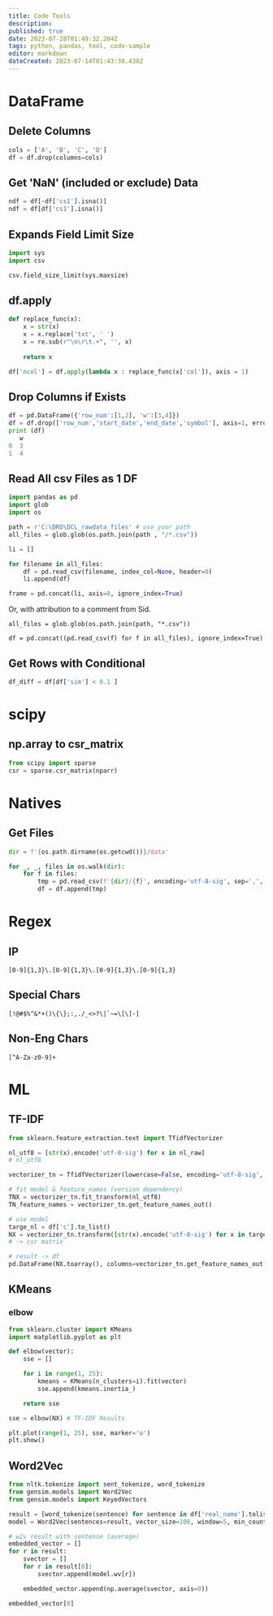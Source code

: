 ```yaml
---
title: Code Tools
description: 
published: true
date: 2023-07-28T01:49:32.204Z
tags: python, pandas, tool, code-sample
editor: markdown
dateCreated: 2023-07-14T01:43:38.430Z
---
```


# DataFrame
## Delete Columns
```python
cols = ['A', 'B', 'C', 'D']
df = df.drop(columns=cols)
```

## Get 'NaN' (included or exclude) Data
````python
ndf = df[~df['cs1'].isna()]
ndf = df[df['cs1'].isna()]
````

## Expands Field Limit Size
````python
import sys
import csv

csv.field_size_limit(sys.maxsize)
````

## df.apply
````python
def replace_func(x):
    x = str(x)
    x = x.replace('txt', ' ')
    x = re.sub(r"\n\r\t.+", '', x)
    
    return x

df['ncol'] = df.apply(lambda x : replace_func(x['col']), axis = 1)
````

## Drop Columns if Exists
```python
df = pd.DataFrame({'row_num':[1,2], 'w':[3,4]})
df = df.drop(['row_num','start_date','end_date','symbol'], axis=1, errors='ignore')
print (df)
   w
0  3
1  4
```

## Read All csv Files as 1 DF
```python
import pandas as pd
import glob
import os

path = r'C:\DRO\DCL_rawdata_files' # use your path
all_files = glob.glob(os.path.join(path , "/*.csv"))

li = []

for filename in all_files:
    df = pd.read_csv(filename, index_col=None, header=0)
    li.append(df)

frame = pd.concat(li, axis=0, ignore_index=True)
```

Or, with attribution to a comment from Sid.

```
all_files = glob.glob(os.path.join(path, "*.csv"))

df = pd.concat((pd.read_csv(f) for f in all_files), ignore_index=True)
```

## Get Rows with Conditional
```python
df_diff = df[df['sim'] < 0.1 ]
```

# scipy
## np.array to csr_matrix
```python
from scipy import sparse
csr = sparse.csr_matrix(nparr)
```


# Natives
## Get Files
````python
dir = f'{os.path.dirname(os.getcwd())}/data'

for _, _, files in os.walk(dir):
    for f in files:
        tmp = pd.read_csv(f'{dir}/{f}', encoding='utf-8-sig', sep=',', engine='python')
        df = df.append(tmp)
````

# Regex
## IP
````regex
[0-9]{1,3}\.[0-9]{1,3}\.[0-9]{1,3}\.[0-9]{1,3}
````

## Special Chars
````regex
[!@#$%^&*+()\{\};:,./_<>?\|`~=\[\]-]
````

## Non-Eng Chars
````regex
[^A-Za-z0-9]+
````

# ML
## TF-IDF
```python
from sklearn.feature_extraction.text import TfidfVectorizer

nl_utf8 = [str(x).encode('utf-8-sig') for x in nl_raw]
# nl_utf8

vectorizer_tn = TfidfVectorizer(lowercase=False, encoding='utf-8-sig', min_df=0.0001, max_df=0.9999) # token_pattern='(?u)\\b\\w+\\b', min_df=0.001, max_df=0.985)

# fit model & feature_names (version dependency)
TNX = vectorizer_tn.fit_transform(nl_utf8)
TN_feature_names = vectorizer_tn.get_feature_names_out()

# use model
targe_nl = df['c'].to_list()
NX = vectorizer_tn.transform([str(x).encode('utf-8-sig') for x in target_nl])
# -> csr matrix
```

```python
# result -> df
pd.DataFrame(NX.toarray(), columns=vectorizer_tn.get_feature_names_out())
```

## KMeans
### elbow
```python
from sklearn.cluster import KMeans
import matplotlib.pyplot as plt

def elbow(vector):
    sse = []

    for i in range(1, 25):
        kmeans = KMeans(n_clusters=i).fit(vector)
        sse.append(kmeans.inertia_)

    return sse

sse = elbow(NX) # TF-IDF Results

plt.plot(range(1, 25), sse, marker='o')
plt.show()
```

## Word2Vec
```python
from nltk.tokenize import sent_tokenize, word_tokenize
from gensim.models import Word2Vec
from gensim.models import KeyedVectors

result = [word_tokenize(sentence) for sentence in df['real_name'].tolist()]
model = Word2Vec(sentences=result, vector_size=100, window=5, min_count=5, workers=4, sg=0)

# w2v result with sentense (average)
embedded_vector = []
for r in result:
    svector = []
    for r in result[0]:
        svector.append(model.wv[r])

    embedded_vector.append(np.average(svector, axis=0))

embedded_vector[0]
```














